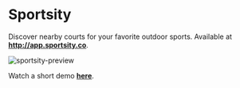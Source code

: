 Sportsity
=========
Discover nearby courts for your favorite outdoor sports. Available at **http://app.sportsity.co**.

![sportsity-preview](http://f.cl.ly/items/1P2p2D1p0v2t0p2h0p2A/sportsity-preview.jpg)

Watch a short demo **[here](https://www.youtube.com/watch?v=3MfqUHU3nNs)**.